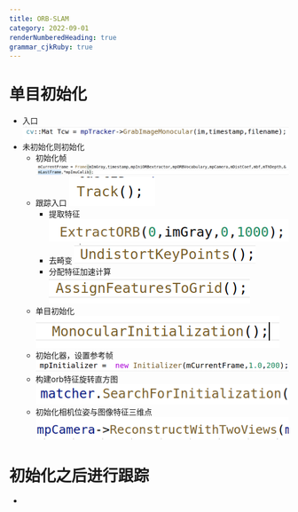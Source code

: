 ```yaml
---
title: ORB-SLAM
category: 2022-09-01
renderNumberedHeading: true
grammar_cjkRuby: true
---
```



# 单目初始化
- 入口
![![enter description here](./images/1662027631371.png)](./images/1662027724145.png)
- 未初始化则初始化
	- 初始化帧
	![](./images/1662027621081.png)
	- 跟踪入口
	![enter description here](./images/1662027759223.png)
		- 提取特征
			![enter description here](./images/1662035482796.png)
		- 去畸变
			![enter description here](./images/1662035516072.png)
		- 分配特征加速计算
		  ![enter description here](./images/1662036380614.png)
	- 单目初始化
	  ![enter description here](./images/1662027824693.png)
	- 初始化器，设置参考帧
	 ![enter description here](./images/1662035242010.png)
	- 构建orb特征旋转直方图
	  ![enter description here](./images/1662102631734.png)
	 - 初始化相机位姿与图像特征三维点
	  ![enter description here](./images/1662102665966.png)
	  
	  
	  
# 初始化之后进行跟踪
- 

